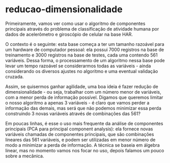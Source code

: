# reducao-dimensionalidade

Primeiramente, vamos ver como usar o algoritmo de componentes principais através do problema de classificação de atividade humana por dados de acelerômetro e giroscópio de celular na base HAR.

O contexto é o seguinte: esta base começa a ter um tamanho razoável para um hardware de computador pessoal: ela possui 7000 registros na base de treinamento e 3000 registros na base de testes, cada uma contendo 561 variáveis. Dessa forma, o processamento de um algoritmo nessa base pode levar um tempo razoável se considerarmos todas as variáveis - ainda considerando os diversos ajustes no algoritmo e uma eventual validação cruzada.

Assim, se quisermos ganhar agilidade, uma boa ideia é fazer redução de dimensionalidade - ou seja, trabalhar com um número menor de variáveis, com a menor perda de informação possível. Digamos que queremos limitar o nosso algoritmo a apenas 3 variáveis - é claro que vamos perder a informação das demais, mas será que não podemos minimizar essa perda construindo 3 novas variáveis através de combinações das 561?

Em poucas linhas, é esse o uso mais frequente da análise de componentes principais (PCA para principal component analysis): ela fornece novas variáveis chamadas de componentes principais, que são combinações lineares das 561 variáveis, e podem ser utilizadas em menor número de modo a minimizar a perda de informação. A técnica se baseia em álgebra linear, mas no momento vamos nos focar no uso, depois falamos um pouco sobre a mecânica.
